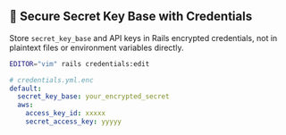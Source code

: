 ## 📡 Secure Secret Key Base with Credentials
Store `secret_key_base` and API keys in Rails encrypted credentials, not in plaintext files or environment variables directly.

```bash
EDITOR="vim" rails credentials:edit
```

```yaml
# credentials.yml.enc
default:
  secret_key_base: your_encrypted_secret
  aws:
    access_key_id: xxxxx
    secret_access_key: yyyyy
```